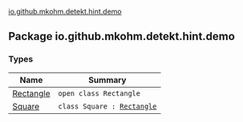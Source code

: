 [io.github.mkohm.detekt.hint.demo](./index.md)

## Package io.github.mkohm.detekt.hint.demo

### Types

| Name | Summary |
|---|---|
| [Rectangle](-rectangle/index.md) | `open class Rectangle` |
| [Square](-square/index.md) | `class Square : `[`Rectangle`](-rectangle/index.md) |
